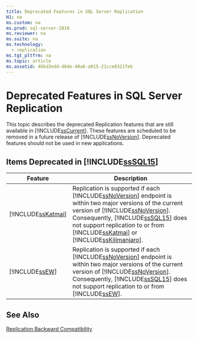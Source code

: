 ```yaml
---
title: Deprecated Features in SQL Server Replication
H1: na
ms.custom: na
ms.prod: sql-server-2016
ms.reviewer: na
ms.suite: na
ms.technology: 
  - replication
ms.tgt_pltfrm: na
ms.topic: article
ms.assetid: 46bd3edd-d6de-40a6-a015-21cce8321feb
---
```

# Deprecated Features in SQL Server Replication
  This topic describes the deprecated Replication features that are still available in [!INCLUDE[ssCurrent](../../Topics/TopicNameContainA/includes/ssCurrent_md.md)]. These features are scheduled to be removed in a future release of [!INCLUDE[ssNoVersion](../../Topics/TopicNameContainA/includes/ssNoVersion_md.md)]. Deprecated features should not be used in new applications.  
  
## Items Deprecated in [!INCLUDE[ssSQL15](../../Topics/TopicNameContainA/includes/ssSQL15_md.md)]  
  
|Feature|Description|  
|-------------|-----------------|  
|[!INCLUDE[ssKatmai](../../Topics/TopicNameContainA/includes/ssKatmai_md.md)]|Replication is supported if each [!INCLUDE[ssNoVersion](../../Topics/TopicNameContainA/includes/ssNoVersion_md.md)] endpoint is within two major versions of the current version of [!INCLUDE[ssNoVersion](../../Topics/TopicNameContainA/includes/ssNoVersion_md.md)]. Consequently, [!INCLUDE[ssSQL15](../../Topics/TopicNameContainA/includes/ssSQL15_md.md)] does not support replication to or from [!INCLUDE[ssKatmai](../../Topics/TopicNameContainA/includes/ssKatmai_md.md)] or [!INCLUDE[ssKilimanjaro](../../Topics/TopicNameContainA/includes/ssKilimanjaro_md.md)].|  
|[!INCLUDE[ssEW](../../Topics/TopicNameContainA/includes/ssEW_md.md)]|Replication is supported if each [!INCLUDE[ssNoVersion](../../Topics/TopicNameContainA/includes/ssNoVersion_md.md)] endpoint is within two major versions of the current version of [!INCLUDE[ssNoVersion](../../Topics/TopicNameContainA/includes/ssNoVersion_md.md)]. Consequently, [!INCLUDE[ssSQL15](../../Topics/TopicNameContainA/includes/ssSQL15_md.md)] does not support replication to or from [!INCLUDE[ssEW](../../Topics/TopicNameContainA/includes/ssEW_md.md)].|  
  
## See Also  
 [Replication Backward Compatibility](../../Topics/TopicNameNotContainA/Replication-Backward-Compatibility.md)  
  
  